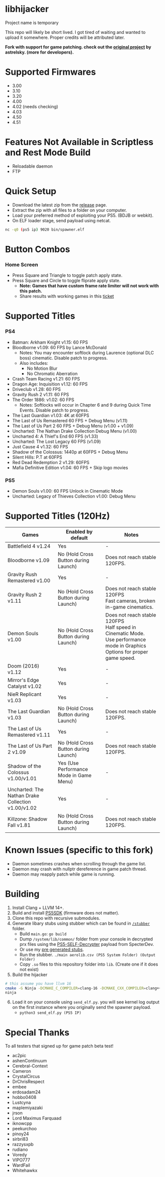 # libhijacker

Project name is temporary

This repo will likely be short lived. I got tired of waiting and wanted to upload it somewhere.
Proper credits will be attributed later.

**Fork with support for game patching. check out the [original project](https://github.com/astrelsky/libhijacker) by astrelsky. (more for developers).**

# Supported Firmwares

- 3.00
- 3.10
- 3.20
- 4.00
- 4.02 (needs checking)
- 4.03
- 4.50
- 4.51

# Features Not Available in Scriptless and Rest Mode Build

- Reloadable daemon
- FTP

# Quick Setup

- Download the latest zip from the [release](https://github.com/illusion0001/libhijacker/releases/latest) page.
- Extract the zip with all files to a folder on your computer.
- Load your preferred method of exploiting your PS5. (BDJB or webkit).
- On ELF loader stage, send payload using netcat.
```bash
nc -q0 (ps5 ip) 9020 bin/spawner.elf
```

# Button Combos

### Home Screen

- Press Square and Triangle to toggle patch apply state.
- Press Square and Circle to toggle fliprate apply state.
  - **Note: Games that have custom frame rate limiter will not work with this patch.**
  - Share results with working games in this [ticket](https://github.com/illusion0001/libhijacker/issues/14)

# Supported Titles

### PS4

- Batman: Arkham Knight v1.15: 60 FPS
- Bloodborne v1.09: 60 FPS by Lance McDonald
  - Notes: You may encounter softlock during Laurence (optional DLC boss) cinematic. Disable patch to progress.
  - Also includes:
    - No Motion Blur
    - No Chromatic Aberration
- Crash Team Racing v1.21: 60 FPS
- Dragon Age: Inquisition v1.12: 60 FPS
- Driveclub v1.28: 60 FPS
- Gravity Rush 2 v1.11: 60 FPS
- The Order 1886: v1.02: 60 FPS
  - Notes: Softlocks will occur in Chapter 6 and 9 during Quick Time Events. Disable patch to progress.
- The Last Guardian v1.03: 4K at 60FPS
- The Last of Us Remastered 60 FPS + Debug Menu (v1.11)
- The Last of Us Part 2 60 FPS + Debug Menu (v1.00 + v1.09)
- Uncharted: The Nathan Drake Collection Debug Menu (v1.00)
- Uncharted 4: A Thief's End 60 FPS (v1.33)
- Uncharted: The Lost Legacy 60 FPS (v1.09)
- Just Cause 4 v1.32: 60 FPS
- Shadow of the Colossus: 1440p at 60FPS + Debug Menu
- Silent Hills: P.T at 60FPS
- Red Dead Redemption 2 v1.29: 60FPS
- Mafia Definitive Edition v1.04: 60 FPS + Skip logo movies

### PS5

- Demon Souls v1.00: 60 FPS Unlock in Cinematic Mode
- Uncharted: Legacy of Thieves Collection v1.00: Debug Menu

# Supported Titles (120Hz)

| Games                                              | Enabled by default                      | Notes                                                                                                                            |
|----------------------------------------------------|-----------------------------------------|----------------------------------------------------------------------------------------------------------------------------------|
| Battlefield 4 v1.24                                | Yes                                     | -                                                                                                                                |
| Bloodborne v1.09                                   | No (Hold Cross Button during Launch)    | Does not reach stable 120FPS.                                                                                                    |
| Gravity Rush Remastered v1.00                      | Yes                                     | -                                                                                                                                |
| Gravity Rush 2 v1.11                               | No (Hold Cross Button during Launch)    | Does not reach stable 120FPS<br>Fast cameras, broken in-game cinematics.                                                         |
| Demon Souls v1.00                                  | No (Hold Cross Button during Launch)    | Does not reach stable 120FPS<br>Half speed in Cinematic Mode.<br>Use performance mode in Graphics Options for proper game speed. |
| Doom (2016) v1.12                                  | Yes                                     | -                                                                                                                                |
| Mirror's Edge Catalyst v1.02                       | Yes                                     | -                                                                                                                                |
| NieR Replicant v1.03                               | Yes                                     | -                                                                                                                                |
| The Last Guardian v1.03                            | No (Hold Cross Button during Launch)    | Does not reach stable 120FPS.                                                                                                    |
| The Last of Us Remastered v1.11                    | Yes                                     | -                                                                                                                                |
| The Last of Us Part 2 v1.09                        | No (Hold Cross Button during Launch)    | Does not reach stable 120FPS.                                                                                                    |
| Shadow of the Colossus v1.00/v1.01                 | Yes (Use Performance Mode in Game Menu) | -                                                                                                                                |
| Uncharted: The Nathan Drake Collection v1.00/v1.02 | Yes                                     | -                                                                                                                                |
| Killzone: Shadow Fall v1.81                        | No (Hold Cross Button during Launch)    | Does not reach stable 120FPS.                                                                                                    |

# Known Issues (specific to this fork)

- Daemon sometimes crashes when scrolling through the game list.
- Daemon may crash with nullptr dereference in game patch thread.
- Daemon may reapply patch while game is running.

# Building

1. Install Clang + LLVM 14+.
2. Build and install [PS5SDK](https://github.com/PS5Dev/PS5SDK) (firmware does not matter).
3. Clone this repo with recursive submodules.
4. Generate libary stubs using stubber which can be found in  [`/stubber`](/stubber) folder.
   - Build `main.go`: `go build`
   - Dump `/system/lib/common/` folder from your console in decrypted prx files using the [PS5-SELF-Decrypter](https://github.com/Cryptogenic/PS5-SELF-Decrypter) payload from SpecterDev.
   - Or use my [pre generated stubs](https://github.com/illusion0001/libhijacker/releases/tag/stubber-lib).
   - Run the stubber. `./main aerolib.csv (PS5 System Folder) (Output Folder)`
   - Copy `.so` files to this repository folder into `lib`. (Create one if it does not exist)
5. Build the hijacker

```bash
# this assume you have llvm 16
cmake -G Ninja -DCMAKE_C_COMPILER=clang-16 -DCMAKE_CXX_COMPILER=clang++-16 -DCMAKE_TOOLCHAIN_FILE=$PS5SDK/cmake/toolchain-ps5.cmake -DCMAKE_EXPORT_COMPILE_COMMANDS=1 .
ninja
```

6. Load it on your console using `send_elf.py`. you will see kernel log output on the first instance where you originally send the spawner payload.
   - `python3 send_elf.py (PS5 IP)`

# Special Thanks

To all testers that signed up for game patch beta test!

- ac2pic
- ashenContinuum
- Cerebral-Context
- Cameron
- CrystalCircus
- DrChrisRespect
- embee
- erdosadam24
- hobbo0408
- Lustcyna
- maplemiyazaki
- jrson
- Lord Maximus Farquaad
- iknowcpp
- peekurchoo
- pinoy24
- sirbri83
- razzysxpb
- rudiano
- Voredy
- VIPO777
- WardFail
- Whitehawkx
